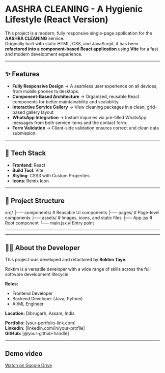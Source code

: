 # AASHRA CLEANING - A Hygienic Lifestyle (React Version)

This project is a modern, fully responsive single-page application for the **AASHRA CLEANING** service.  
Originally built with static HTML, CSS, and JavaScript, it has been **refactored into a component-based React application** using **Vite** for a fast and modern development experience.

---

## ✨ Features

- **Fully Responsive Design** → A seamless user experience on all devices, from mobile phones to desktops.  
- **Component-Based Architecture** → Organized, reusable React components for better maintainability and scalability.  
- **Interactive Service Gallery** → View cleaning packages in a clean, grid-based gallery layout.  
- **WhatsApp Integration** → Instant inquiries via pre-filled WhatsApp messages from both service items and the contact form.  
- **Form Validation** → Client-side validation ensures correct and clean data submission.  

---

## 🚀 Tech Stack

- **Frontend**: React  
- **Build Tool**: Vite  
- **Styling**: CSS3 with Custom Properties  
- **Icons**: Remix Icon  

---

## 📂 Project Structure

src/
├── components/ # Reusable UI components
├── pages/ # Page-level components
├── assets/ # Images, icons, and static files
├── App.jsx # Root component
└── main.jsx # Entry point

---


---

## 👨‍💻 About the Developer

This project was developed and refactored by **Roktim Taye**.  

Roktim is a versatile developer with a wide range of skills across the full software development lifecycle.

**Roles:**
- Frontend Developer  
- Backend Developer (Java, Python)  
- AI/ML Engineer  

**Location:** Dibrugarh, Assam, India  

**Portfolio:** [your-portfolio-link.com]  
**LinkedIn:** [linkedin.com/in/your-profile]  
**GitHub:** [@your-github-handle]  

---

##  Demo video
[Watch on Google Drive](https://drive.google.com/file/d/FILE_ID/view)
